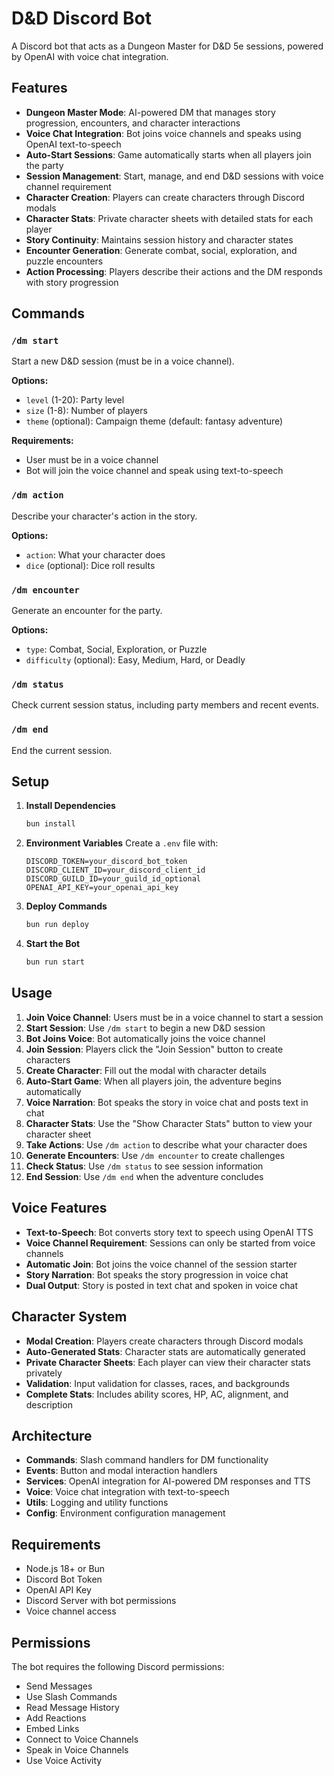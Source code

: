 # D&D Discord Bot

A Discord bot that acts as a Dungeon Master for D&D 5e sessions, powered by OpenAI with voice chat integration.

## Features

- **Dungeon Master Mode**: AI-powered DM that manages story progression, encounters, and character interactions
- **Voice Chat Integration**: Bot joins voice channels and speaks using OpenAI text-to-speech
- **Auto-Start Sessions**: Game automatically starts when all players join the party
- **Session Management**: Start, manage, and end D&D sessions with voice channel requirement
- **Character Creation**: Players can create characters through Discord modals
- **Character Stats**: Private character sheets with detailed stats for each player
- **Story Continuity**: Maintains session history and character states
- **Encounter Generation**: Generate combat, social, exploration, and puzzle encounters
- **Action Processing**: Players describe their actions and the DM responds with story progression

## Commands

### `/dm start`
Start a new D&D session (must be in a voice channel).

**Options:**
- `level` (1-20): Party level
- `size` (1-8): Number of players
- `theme` (optional): Campaign theme (default: fantasy adventure)

**Requirements:**
- User must be in a voice channel
- Bot will join the voice channel and speak using text-to-speech

### `/dm action`
Describe your character's action in the story.

**Options:**
- `action`: What your character does
- `dice` (optional): Dice roll results

### `/dm encounter`
Generate an encounter for the party.

**Options:**
- `type`: Combat, Social, Exploration, or Puzzle
- `difficulty` (optional): Easy, Medium, Hard, or Deadly

### `/dm status`
Check current session status, including party members and recent events.

### `/dm end`
End the current session.

## Setup

1. **Install Dependencies**
   ```bash
   bun install
   ```

2. **Environment Variables**
   Create a `.env` file with:
   ```
   DISCORD_TOKEN=your_discord_bot_token
   DISCORD_CLIENT_ID=your_discord_client_id
   DISCORD_GUILD_ID=your_guild_id_optional
   OPENAI_API_KEY=your_openai_api_key
   ```

3. **Deploy Commands**
   ```bash
   bun run deploy
   ```

4. **Start the Bot**
   ```bash
   bun run start
   ```

## Usage

1. **Join Voice Channel**: Users must be in a voice channel to start a session
2. **Start Session**: Use `/dm start` to begin a new D&D session
3. **Bot Joins Voice**: Bot automatically joins the voice channel
4. **Join Session**: Players click the "Join Session" button to create characters
5. **Create Character**: Fill out the modal with character details
6. **Auto-Start Game**: When all players join, the adventure begins automatically
7. **Voice Narration**: Bot speaks the story in voice chat and posts text in chat
8. **Character Stats**: Use the "Show Character Stats" button to view your character sheet
9. **Take Actions**: Use `/dm action` to describe what your character does
10. **Generate Encounters**: Use `/dm encounter` to create challenges
11. **Check Status**: Use `/dm status` to see session information
12. **End Session**: Use `/dm end` when the adventure concludes

## Voice Features

- **Text-to-Speech**: Bot converts story text to speech using OpenAI TTS
- **Voice Channel Requirement**: Sessions can only be started from voice channels
- **Automatic Join**: Bot joins the voice channel of the session starter
- **Story Narration**: Bot speaks the story progression in voice chat
- **Dual Output**: Story is posted in text chat and spoken in voice chat

## Character System

- **Modal Creation**: Players create characters through Discord modals
- **Auto-Generated Stats**: Character stats are automatically generated
- **Private Character Sheets**: Each player can view their character stats privately
- **Validation**: Input validation for classes, races, and backgrounds
- **Complete Stats**: Includes ability scores, HP, AC, alignment, and description

## Architecture

- **Commands**: Slash command handlers for DM functionality
- **Events**: Button and modal interaction handlers
- **Services**: OpenAI integration for AI-powered DM responses and TTS
- **Voice**: Voice chat integration with text-to-speech
- **Utils**: Logging and utility functions
- **Config**: Environment configuration management

## Requirements

- Node.js 18+ or Bun
- Discord Bot Token
- OpenAI API Key
- Discord Server with bot permissions
- Voice channel access

## Permissions

The bot requires the following Discord permissions:
- Send Messages
- Use Slash Commands
- Read Message History
- Add Reactions
- Embed Links
- Connect to Voice Channels
- Speak in Voice Channels
- Use Voice Activity
